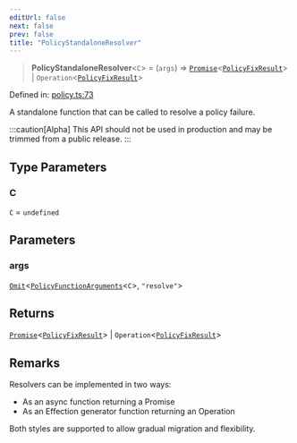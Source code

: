 ```yaml
---
editUrl: false
next: false
prev: false
title: "PolicyStandaloneResolver"
---
```


> **PolicyStandaloneResolver**\<`C`\> = (`args`) => [`Promise`](https://developer.mozilla.org/docs/Web/JavaScript/Reference/Global_Objects/Promise)\<[`PolicyFixResult`](/api/interfaces/policyfixresult/)\> \| `Operation`\<[`PolicyFixResult`](/api/interfaces/policyfixresult/)\>

Defined in: [policy.ts:73](https://github.com/tylerbutler/tools-monorepo/blob/main/packages/repopo/src/policy.ts#L73)

A standalone function that can be called to resolve a policy failure.

:::caution[Alpha]
This API should not be used in production and may be trimmed from a public release.
:::

## Type Parameters

### C

`C` = `undefined`

## Parameters

### args

[`Omit`](https://www.typescriptlang.org/docs/handbook/utility-types.html#omittype-keys)\<[`PolicyFunctionArguments`](/api/interfaces/policyfunctionarguments/)\<`C`\>, `"resolve"`\>

## Returns

[`Promise`](https://developer.mozilla.org/docs/Web/JavaScript/Reference/Global_Objects/Promise)\<[`PolicyFixResult`](/api/interfaces/policyfixresult/)\> \| `Operation`\<[`PolicyFixResult`](/api/interfaces/policyfixresult/)\>

## Remarks

Resolvers can be implemented in two ways:
- As an async function returning a Promise
- As an Effection generator function returning an Operation

Both styles are supported to allow gradual migration and flexibility.
